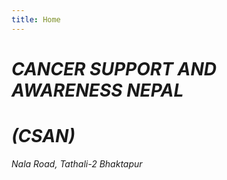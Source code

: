 ```yaml
---
title: Home
---
```


# *CANCER SUPPORT AND AWARENESS NEPAL*

# *(CSAN)*

*Nala Road, Tathali-2 Bhaktapur*
